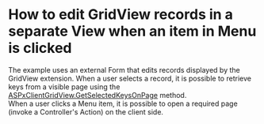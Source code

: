 # How to edit GridView records in a separate View when an item in Menu is clicked


<p>The example uses an external Form that edits records displayed by the GridView extension. When a user selects a record, it is possible to retrieve keys from a visible page using the <a href="http://documentation.devexpress.com/#AspNet/DevExpressWebASPxGridViewScriptsASPxClientGridView_GetSelectedKeysOnPagetopic"><u>ASPxClientGridView.GetSelectedKeysOnPage</u></a> method.<br />
When a user clicks a Menu item, it is possible to open a required page (invoke a Controller's Action) on the client side.</p>

<br/>


